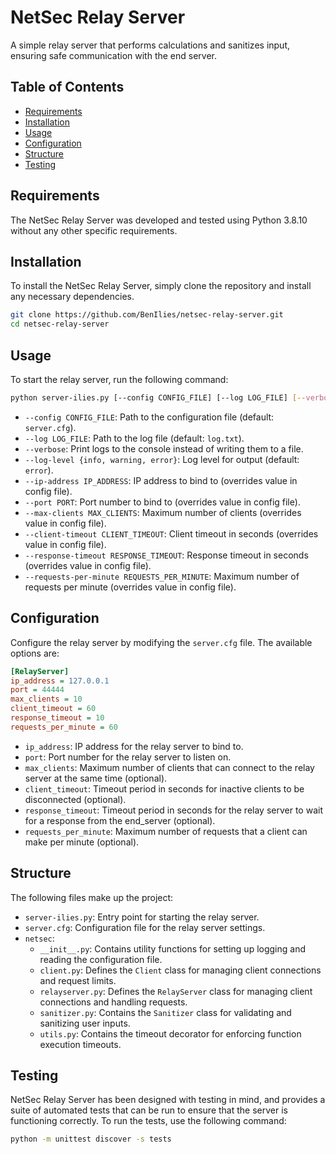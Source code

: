# NetSec Relay Server

A simple relay server that performs calculations and sanitizes input, ensuring safe communication with the end server.

## Table of Contents

- [Requirements](#requirements)
- [Installation](#installation)
- [Usage](#usage)
- [Configuration](#configuration)
- [Structure](#structure)
- [Testing](#testing)

## Requirements

The NetSec Relay Server was developed and tested using Python 3.8.10 without any other specific requirements.

## Installation

To install the NetSec Relay Server, simply clone the repository and install any necessary dependencies.

```bash
git clone https://github.com/BenIlies/netsec-relay-server.git
cd netsec-relay-server
```

## Usage

To start the relay server, run the following command:

```bash
python server-ilies.py [--config CONFIG_FILE] [--log LOG_FILE] [--verbose] [--log-level {info, warning, error}] [--ip-address IP_ADDRESS] [--port PORT] [--max-clients MAX_CLIENTS] [--client-timeout CLIENT_TIMEOUT] [--response-timeout RESPONSE_TIMEOUT] [--requests-per-minute REQUESTS_PER_MINUTE]
```

- `--config CONFIG_FILE`: Path to the configuration file (default: `server.cfg`).
- `--log LOG_FILE`: Path to the log file (default: `log.txt`).
- `--verbose`: Print logs to the console instead of writing them to a file.
- `--log-level {info, warning, error}`: Log level for output (default: `error`).
- `--ip-address IP_ADDRESS`: IP address to bind to (overrides value in config file).
- `--port PORT`: Port number to bind to (overrides value in config file).
- `--max-clients MAX_CLIENTS`: Maximum number of clients (overrides value in config file).
- `--client-timeout CLIENT_TIMEOUT`: Client timeout in seconds (overrides value in config file).
- `--response-timeout RESPONSE_TIMEOUT`: Response timeout in seconds (overrides value in config file).
- `--requests-per-minute REQUESTS_PER_MINUTE`: Maximum number of requests per minute (overrides value in config file).

## Configuration

Configure the relay server by modifying the `server.cfg` file. The available options are:

```ini
[RelayServer]
ip_address = 127.0.0.1
port = 44444
max_clients = 10
client_timeout = 60
response_timeout = 10
requests_per_minute = 60
```

- `ip_address`: IP address for the relay server to bind to.
- `port`: Port number for the relay server to listen on.
- `max_clients`: Maximum number of clients that can connect to the relay server at the same time (optional).
- `client_timeout`: Timeout period in seconds for inactive clients to be disconnected (optional).
- `response_timeout`: Timeout period in seconds for the relay server to wait for a response from the end_server (optional).
- `requests_per_minute`: Maximum number of requests that a client can make per minute (optional).

## Structure

The following files make up the project:

- `server-ilies.py`: Entry point for starting the relay server.
- `server.cfg`: Configuration file for the relay server settings.
- `netsec`:
  - `__init__.py`: Contains utility functions for setting up logging and reading the configuration file.
  - `client.py`: Defines the `Client` class for managing client connections and request limits.
  - `relayserver.py`: Defines the `RelayServer` class for managing client connections and handling requests.
  - `sanitizer.py`: Contains the `Sanitizer` class for validating and sanitizing user inputs.
  - `utils.py`: Contains the timeout decorator for enforcing function execution timeouts.

## Testing

NetSec Relay Server has been designed with testing in mind, and provides a suite of automated tests that can be run to ensure that the server is functioning correctly. To run the tests, use the following command:

```bash
python -m unittest discover -s tests
```